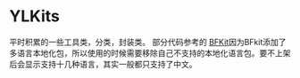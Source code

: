 # YLKits
平时积累的一些工具类，分类，封装类。
部分代码参考的 [BFKit](https://github.com/FabrizioBrancati/BFKit)因为BFkit添加了多语言本地化包，所以使用的时候需要移除自己不支持的本地化语言包。要不上架后会显示支持十几种语言，其实一般都只支持了中文。
